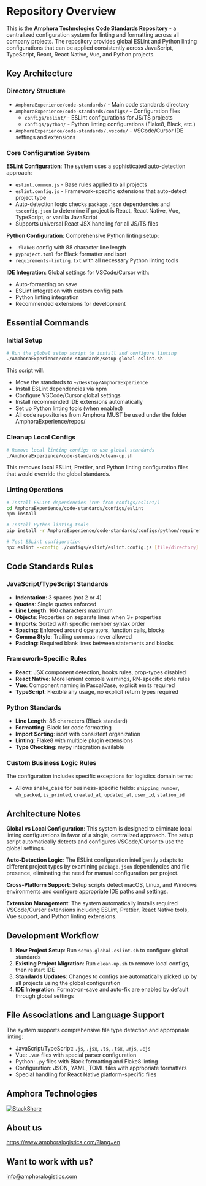 # Repository Overview

This is the **Amphora Technologies Code Standards Repository** - a centralized configuration system for linting and formatting across all company projects. The repository provides global ESLint and Python linting configurations that can be applied consistently across JavaScript, TypeScript, React, React Native, Vue, and Python projects.

## Key Architecture

### Directory Structure

- `AmphoraExperience/code-standards/` - Main code standards directory
- `AmphoraExperience/code-standards/configs/` - Configuration files
  - `configs/eslint/` - ESLint configurations for JS/TS projects
  - `configs/python/` - Python linting configurations (Flake8, Black, etc.)
- `AmphoraExperience/code-standards/.vscode/` - VSCode/Cursor IDE settings and extensions

### Core Configuration System

**ESLint Configuration**: The system uses a sophisticated auto-detection approach:

- `eslint.common.js` - Base rules applied to all projects
- `eslint.config.js` - Framework-specific extensions that auto-detect project type
- Auto-detection logic checks `package.json` dependencies and `tsconfig.json` to determine if project is React, React Native, Vue, TypeScript, or vanilla JavaScript
- Supports universal React JSX handling for all JS/TS files

**Python Configuration**: Comprehensive Python linting setup:

- `.flake8` config with 88 character line length
- `pyproject.toml` for Black formatter and isort
- `requirements-linting.txt` with all necessary Python linting tools

**IDE Integration**: Global settings for VSCode/Cursor with:

- Auto-formatting on save
- ESLint integration with custom config path
- Python linting integration
- Recommended extensions for development

## Essential Commands

### Initial Setup

```bash
# Run the global setup script to install and configure linting
./AmphoraExperience/code-standards/setup-global-eslint.sh
```

This script will:

- Move the standards to `~/Desktop/AmphoraExperience`
- Install ESLint dependencies via npm
- Configure VSCode/Cursor global settings
- Install recommended IDE extensions automatically
- Set up Python linting tools (when enabled)
- All code repositories from Amphora MUST be used under the folder AmphoraExperience/repos/

### Cleanup Local Configs

```bash
# Remove local linting configs to use global standards
./AmphoraExperience/code-standards/clean-up.sh
```

This removes local ESLint, Prettier, and Python linting configuration files that would override the global standards.

### Linting Operations

```bash
# Install ESLint dependencies (run from configs/eslint/)
cd AmphoraExperience/code-standards/configs/eslint
npm install

# Install Python linting tools
pip install -r AmphoraExperience/code-standards/configs/python/requirements-linting.txt

# Test ESLint configuration
npx eslint --config ./configs/eslint/eslint.config.js [file/directory]
```

## Code Standards Rules

### JavaScript/TypeScript Standards

- **Indentation**: 3 spaces (not 2 or 4)
- **Quotes**: Single quotes enforced
- **Line Length**: 160 characters maximum
- **Objects**: Properties on separate lines when 3+ properties
- **Imports**: Sorted with specific member syntax order
- **Spacing**: Enforced around operators, function calls, blocks
- **Comma Style**: Trailing commas never allowed
- **Padding**: Required blank lines between statements and blocks

### Framework-Specific Rules

- **React**: JSX component detection, hooks rules, prop-types disabled
- **React Native**: More lenient console warnings, RN-specific style rules
- **Vue**: Component naming in PascalCase, explicit emits required
- **TypeScript**: Flexible any usage, no explicit return types required

### Python Standards

- **Line Length**: 88 characters (Black standard)
- **Formatting**: Black for code formatting
- **Import Sorting**: isort with consistent organization
- **Linting**: Flake8 with multiple plugin extensions
- **Type Checking**: mypy integration available

### Custom Business Logic Rules

The configuration includes specific exceptions for logistics domain terms:

- Allows snake_case for business-specific fields: `shipping_number`, `wh_packed`, `is_printed`, `created_at`, `updated_at`, `user_id`, `station_id`

## Architecture Notes

**Global vs Local Configuration**: This system is designed to eliminate local linting configurations in favor of a single, centralized approach. The setup script automatically detects and configures VSCode/Cursor to use the global settings.

**Auto-Detection Logic**: The ESLint configuration intelligently adapts to different project types by examining `package.json` dependencies and file presence, eliminating the need for manual configuration per project.

**Cross-Platform Support**: Setup scripts detect macOS, Linux, and Windows environments and configure appropriate IDE paths and settings.

**Extension Management**: The system automatically installs required VSCode/Cursor extensions including ESLint, Prettier, React Native tools, Vue support, and Python linting extensions.

## Development Workflow

1. **New Project Setup**: Run `setup-global-eslint.sh` to configure global standards
2. **Existing Project Migration**: Run `clean-up.sh` to remove local configs, then restart IDE
3. **Standards Updates**: Changes to configs are automatically picked up by all projects using the global configuration
4. **IDE Integration**: Format-on-save and auto-fix are enabled by default through global settings

## File Associations and Language Support

The system supports comprehensive file type detection and appropriate linting:

- JavaScript/TypeScript: `.js`, `.jsx`, `.ts`, `.tsx`, `.mjs`, `.cjs`
- Vue: `.vue` files with special parser configuration
- Python: `.py` files with Black formatting and Flake8 linting
- Configuration: JSON, YAML, TOML files with appropriate formatters
- Special handling for React Native platform-specific files

## Amphora Technologies

[![StackShare](http://img.shields.io/badge/tech-stack-0690fa.svg?style=flat)](https://stackshare.io/amphora-logistics/amphora-logistics)

## About us

<https://www.amphoralogistics.com/?lang=en>

## Want to work with us?

<info@amphoralogistics.com>
